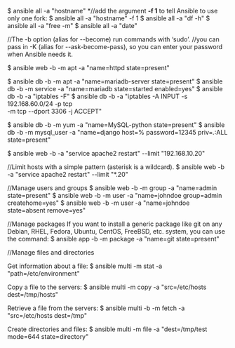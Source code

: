 $ ansible all -a "hostname"
*//add the argument **-f 1** to tell Ansible to use only one fork:
$ ansible all -a "hostname" -f 1
$ ansible all -a "df -h"
$ ansible all -a "free -m"
$ ansible all -a "date"

//The -b option (alias for --become) run commands with ‘sudo’.
//you can pass in -K (alias for --ask-become-pass), so you can enter your password when Ansible needs it.

$ ansible web -b -m apt -a "name=httpd state=present"

$ ansible db -b -m apt -a "name=mariadb-server state=present"
$ ansible db -b -m service -a "name=mariadb state=started enabled=yes"
$ ansible db -b -a "iptables -F"
$ ansible db -b -a "iptables -A INPUT -s 192.168.60.0/24 -p tcp \
-m tcp --dport 3306 -j ACCEPT"

$ ansible db -b -m yum -a "name=MySQL-python state=present"
$ ansible db -b -m mysql_user -a "name=django host=% password=12345 priv=*.*:ALL state=present"

$ ansible web -b -a "service apache2 restart" --limit "192.168.10.20"

//Limit hosts with a simple pattern (asterisk is a wildcard).
$ ansible web -b -a "service apache2 restart" --limit "*.20"

//Manage users and groups
$ ansible web -b -m group -a "name=admin state=present"
$ ansible web -b -m user -a "name=johndoe group=admin createhome=yes"
$ ansible web -b -m user -a "name=johndoe state=absent remove=yes"

//Manage packages
If you want to install a generic package like git on any Debian, RHEL, Fedora, Ubuntu, CentOS, FreeBSD, etc. system, you can use the command:
$ ansible app -b -m package -a "name=git state=present"

//Manage files and directories

Get information about a file:
$ ansible multi -m stat -a "path=/etc/environment"

Copy a file to the servers:
$ ansible multi -m copy -a "src=/etc/hosts dest=/tmp/hosts"

Retrieve a file from the servers:
$ ansible multi -b -m fetch -a "src=/etc/hosts dest=/tmp"

Create directories and files:
$ ansible multi -m file -a "dest=/tmp/test mode=644 state=directory"
